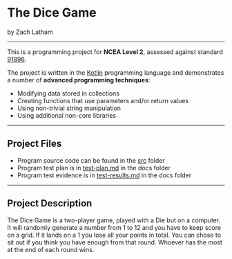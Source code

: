 # The Dice Game

by Zach Latham

---

This is a programming project for **NCEA Level 2**, assessed against standard [91896](docs/as91896.pdf).

The project is written in the [Kotlin](https://kotlinlang.org) programming language and demonstrates a number of **advanced programming techniques**:
- Modifying data stored in collections
- Creating functions that use parameters and/or return values
- Using non-trivial string manipulation
- Using additional non-core libraries

---

## Project Files

- Program source code can be found in the [src](src/) folder
- Program test plan is in [test-plan.md](docs/test-plan.md) in the docs folder
- Program test evidence is in [test-results.md](docs/test-results.md) in the docs folder

---

## Project Description
The Dice Game is a two-player game, played with a Die but on a computer. It will randomly generate a number from 1 to 12 and you have to keep score on a grid. If it lands on a 1 you lose all your points in total. You can chose to sit out if you think you have enough from that round. Whoever has the most at the end of each round wins.
